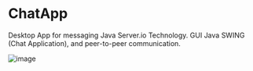 # ChatApp

Desktop App for messaging  Java Server.io Technology. GUI Java SWING (Chat Application), and peer-to-peer communication.

![image](https://user-images.githubusercontent.com/77486696/142144132-368ce9aa-369d-42f7-b5f3-9f3a2e587beb.png)


